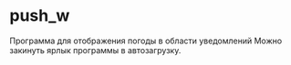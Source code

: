 # push_w
Программа для отображения погоды в области уведомлений 
Можно закинуть ярлык программы в автозагрузку.
